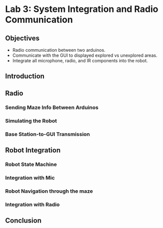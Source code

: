 # Lab 3: System Integration and Radio Communication

## Objectives
* Radio communication between two arduinos.
* Communicate with the GUI to displayed explored vs unexplored areas.
* Integrate all microphone, radio, and IR components into the robot.

## Introduction

## Radio


### Sending Maze Info Between Arduinos

### Simulating the Robot


### Base Station-to-GUI Transmission


## Robot Integration

### Robot State Machine

### Integration with Mic

### Robot Navigation through the maze

### Integration with Radio

## Conclusion 
